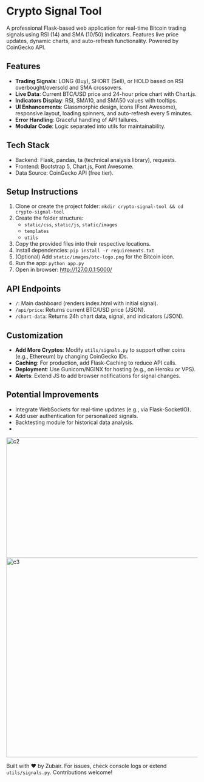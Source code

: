 # Crypto Signal Tool

A professional Flask-based web application for real-time Bitcoin trading signals using RSI (14) and SMA (10/50) indicators. Features live price updates, dynamic charts, and auto-refresh functionality. Powered by CoinGecko API.

## Features
- **Trading Signals**: LONG (Buy), SHORT (Sell), or HOLD based on RSI overbought/oversold and SMA crossovers.
- **Live Data**: Current BTC/USD price and 24-hour price chart with Chart.js.
- **Indicators Display**: RSI, SMA10, and SMA50 values with tooltips.
- **UI Enhancements**: Glassmorphic design, icons (Font Awesome), responsive layout, loading spinners, and auto-refresh every 5 minutes.
- **Error Handling**: Graceful handling of API failures.
- **Modular Code**: Logic separated into utils for maintainability.

## Tech Stack
- Backend: Flask, pandas, ta (technical analysis library), requests.
- Frontend: Bootstrap 5, Chart.js, Font Awesome.
- Data Source: CoinGecko API (free tier).

## Setup Instructions
1. Clone or create the project folder: `mkdir crypto-signal-tool && cd crypto-signal-tool`
2. Create the folder structure:
   - `static/css`, `static/js`, `static/images`
   - `templates`
   - `utils`
3. Copy the provided files into their respective locations.
4. Install dependencies: `pip install -r requirements.txt`
5. (Optional) Add `static/images/btc-logo.png` for the Bitcoin icon.
6. Run the app: `python app.py`
7. Open in browser: http://127.0.0.1:5000/

## API Endpoints
- `/`: Main dashboard (renders index.html with initial signal).
- `/api/price`: Returns current BTC/USD price (JSON).
- `/chart-data`: Returns 24h chart data, signal, and indicators (JSON).

## Customization
- **Add More Cryptos**: Modify `utils/signals.py` to support other coins (e.g., Ethereum) by changing CoinGecko IDs.
- **Caching**: For production, add Flask-Caching to reduce API calls.
- **Deployment**: Use Gunicorn/NGINX for hosting (e.g., on Heroku or VPS).
- **Alerts**: Extend JS to add browser notifications for signal changes.

## Potential Improvements
- Integrate WebSockets for real-time updates (e.g., via Flask-SocketIO).
- Add user authentication for personalized signals.
- Backtesting module for historical data analysis.
- 
<img width="1060" height="318" alt="c2" src="https://github.com/user-attachments/assets/27bfaf98-6fd8-46a7-bf14-5ea4b508b711" />

<img width="1054" height="526" alt="c3" src="https://github.com/user-attachments/assets/f600803e-ab02-402a-bba4-1f3a283ed73f" />


Built with ❤️ by Zubair. For issues, check console logs or extend `utils/signals.py`. Contributions welcome!
